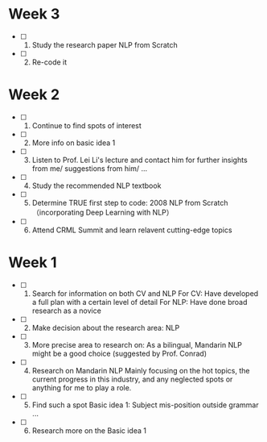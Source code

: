 

# Week 3
- [ ] 1. Study the research paper NLP from Scratch
- [ ] 2. Re-code it

# Week 2
- [ ] 1. Continue to find spots of interest
- [ ] 2. More info on basic idea 1
- [ ] 3. Listen to Prof. Lei Li's lecture and contact him for further insights from me/ suggestions from him/ ...
- [ ] 4. Study the recommended NLP textbook 
- [ ] 5. Determine TRUE first step to code: 2008 NLP from Scratch （incorporating Deep Learning with NLP）
- [ ] 6. Attend CRML Summit and learn relavent cutting-edge topics

# Week 1
- [ ] 1. Search for information on both CV and NLP
      For CV: Have developed a full plan with a certain level of detail
      For NLP: Have done broad research as a novice
- [ ] 2. Make decision about the research area: NLP
- [ ] 3. More precise area to research on: As a bilingual, Mandarin NLP might be a good choice (suggested by Prof. Conrad)
- [ ] 4. Research on Mandarin NLP
      Mainly focusing on the hot topics, the current progress in this industry, and any neglected spots or anything for me to play a role.
- [ ] 5. Find such a spot
      Basic idea 1: Subject mis-position outside grammar
      ...
- [ ] 6. Research more on the Basic idea 1
